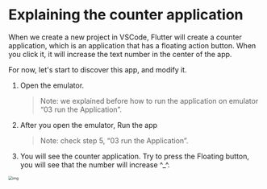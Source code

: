 # Explaining the counter application



When we create a new project in VSCode, Flutter will create a counter application, which is an application that has a floating action button. When you click it, it will increase the text number in the center of the app.





For now, let's start to discover this app, and modify it.

 1. Open the emulator.

    > Note: we explained before how to run the application on emulator “03 run the Application”.



2. After you open the emulator, Run the app

   > Note: check step 5, “03 run the Application”.



3. You will see the counter application. Try to press the Floating button, you will see that the number will increase ^_^.

<img src="https://lh5.googleusercontent.com/3B-fTl3-Q2sTFxeBIXLQ9W62qzzRkj9dv3lbhQh7eRCblvmC_5eocIJH3wdxHh8p4Isnz-pJfOHAd5QyZspilFPOAuRI8AsXcRuUoeZnn8PzFwkATo8obvgyHVwbS1qEUGJEqsQ4" alt="img" style="zoom:50%;" />





